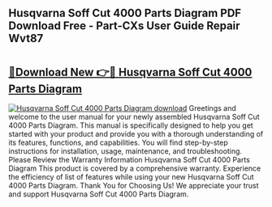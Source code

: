 ## Husqvarna Soff Cut 4000 Parts Diagram PDF Download Free - Part-CXs User Guide Repair Wvt87

# <h2><a href="http://dfsnib3.blite.top/?on=Husqvarna+Soff+Cut+4000+Parts+Diagram">🔗Download New 👉🔴 Husqvarna Soff Cut 4000 Parts Diagram</a></h2>

[![Husqvarna Soff Cut 4000 Parts Diagram download](https://i.imgur.com/lujVjoI.png)](http://dfsnib3.blite.top/?on=Husqvarna+Soff+Cut+4000+Parts+Diagram)
Greetings and welcome to the user manual for your newly assembled Husqvarna Soff Cut 4000 Parts Diagram. This manual is specifically designed to help you get started with your product and provide you with a thorough understanding of its features, functions, and capabilities. You will find step-by-step instructions for installation, usage, maintenance, and troubleshooting. Please Review the Warranty Information Husqvarna Soff Cut 4000 Parts Diagram This product is covered by a comprehensive warranty. Experience the efficiency of list of features while using your new Husqvarna Soff Cut 4000 Parts Diagram. Thank You for Choosing Us! We appreciate your trust and support Husqvarna Soff Cut 4000 Parts Diagram.
